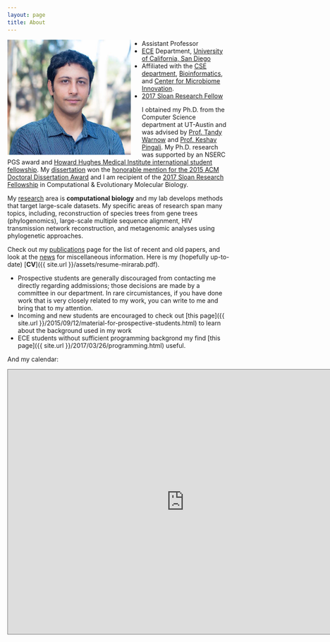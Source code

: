 ```yaml
---
layout: page
title: About
---
```


<img src="assets/02.jpg" width="280" alt="image" align="left" style="padding-right:25px" />

* Assistant Professor
* [ECE](http://ece.ucsd.edu) Department, [University of California, San Diego](http://ucsd.edu)
* Affiliated with the [CSE department](http://cse.ucsd.edu/), [Bioinformatics](http://bioinformatics.ucsd.edu/faculty_bisb), and [Center for Microbiome Innovation](http://jacobsschool.ucsd.edu/microbiome/faculty.sfe).
* [2017 Sloan Research Fellow](https://sloan.org/fellowships/2017-Fellows)

I obtained my Ph.D. from the Computer Science department at UT-Austin and was advised by [Prof. Tandy Warnow](http://tandy.cs.illinois.edu) and [Prof. Keshav Pingali](http://www.cs.utexas.edu/~pingali/). My Ph.D. research was supported by an NSERC PGS award and [Howard Hughes Medical Institute international student fellowship](http://www.hhmi.org/news/20120725.html). My [dissertation](https://repositories.lib.utexas.edu/bitstream/handle/2152/31377/MIRARABBAYGI-DISSERTATION-2015.pdf) won the [honorable mention for the 2015 ACM Doctoral Dissertation Award](http://www.acm.org/awards/2015-doctoral-dissertation) and I am recipient of the [2017 Sloan Research Fellowship](https://sloan.org/fellowships/2017-Fellows) in Computational & Evolutionary Molecular Biology.

My [research](research.html) area is **computational biology** and my lab develops methods that target large-scale datasets. 
My specific areas of research span many topics, including, reconstruction of species trees from gene trees (phylogenomics),
large-scale multiple sequence alignment, HIV transmission network reconstruction, and metagenomic analyses using phylogenetic approaches.


Check out my [publications](publications.html) page for the list of recent and old papers, and look at the [news](news.html) for miscellaneous information. 
Here is my (hopefully up-to-date) [**CV**]({{ site.url }}/assets/resume-mirarab.pdf).

* Prospective students are generally discouraged from contacting me directly regarding addmissions; those decisions are made by a committee in our department.  In rare circumistances, if you have done work that is very closely related to my work, you can write to me and bring that to my attention.  
* Incoming and new students are encouraged to check out [this page]({{ site.url }}/2015/09/12/material-for-prospective-students.html) to learn about the background used in my work 
* ECE students without sufficient programming backgrond my find [this page]({{ site.url }}/2017/03/26/programming.html) useful. 

And my calendar:

<iframe src="https://www.google.com/calendar/embed?height=600&amp;wkst=1&amp;bgcolor=%23FFFFFF&amp;src=smirarab%40gmail.com&amp;color=%232952A3&amp;src=en.usa%23holiday%40group.v.calendar.google.com&amp;color=%23125A12&amp;src=smirarabbaygi%40eng.ucsd.edu&amp;color=%13125C12&amp;ctz=America%2FLos_Angeles;" style=" border:solid 1px #777 " width="800" height="600" frameborder="1" scrolling="yes"></iframe>
